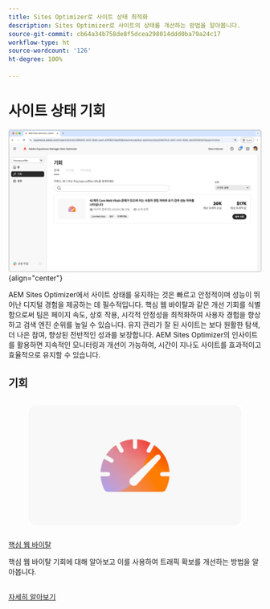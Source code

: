 ```yaml
---
title: Sites Optimizer로 사이트 상태 최적화
description: Sites Optimizer로 사이트의 상태를 개선하는 방법을 알아봅니다.
source-git-commit: cb64a34b758de8f5dcea298014ddd0ba79a24c17
workflow-type: ht
source-wordcount: '126'
ht-degree: 100%

---
```



# 사이트 상태 기회

![사이트 상태 기회](./assets/site-health/hero.png){align="center"}

AEM Sites Optimizer에서 사이트 상태를 유지하는 것은 빠르고 안정적이며 성능이 뛰어난 디지털 경험을 제공하는 데 필수적입니다. 핵심 웹 바이탈과 같은 개선 기회를 식별함으로써 팀은 페이지 속도, 상호 작용, 시각적 안정성을 최적화하여 사용자 경험을 향상하고 검색 엔진 순위를 높일 수 있습니다. 유지 관리가 잘 된 사이트는 보다 원활한 탐색, 더 나은 참여, 향상된 전반적인 성과를 보장합니다. AEM Sites Optimizer의 인사이트를 활용하면 지속적인 모니터링과 개선이 가능하여, 시간이 지나도 사이트를 효과적이고 효율적으로 유지할 수 있습니다.

## 기회

<!-- CARDS

* ../documentation/opportunities/core-web-vitals.md
  {title=Core web vitals}
  {image=../assets/common/card-performance.png}

-->
<!-- START CARDS HTML - DO NOT MODIFY BY HAND -->
<div class="columns">
    <div class="column is-half-tablet is-half-desktop is-one-third-widescreen" aria-label="Core web vitals">
        <div class="card" style="height: 100%; display: flex; flex-direction: column; height: 100%;">
            <div class="card-image">
                <figure class="image x-is-16by9">
                    <a href="../documentation/opportunities/core-web-vitals.md" title="핵심 웹 바이탈" target="_blank" rel="referrer">
                        <img class="is-bordered-r-small" src="../assets/common/card-performance.png" alt="핵심 웹 바이탈"
                             style="width: 100%; aspect-ratio: 16 / 9; object-fit: cover; overflow: hidden; display: block; margin: auto;">
                    </a>
                </figure>
            </div>
            <div class="card-content is-padded-small" style="display: flex; flex-direction: column; flex-grow: 1; justify-content: space-between;">
                <div class="top-card-content">
                    <p class="headline is-size-6 has-text-weight-bold">
                        <a href="../documentation/opportunities/core-web-vitals.md" target="_blank" rel="referrer" title="핵심 웹 바이탈">핵심 웹 바이탈</a>
                    </p>
                    <p class="is-size-6">핵심 웹 바이탈 기회에 대해 알아보고 이를 사용하여 트래픽 확보를 개선하는 방법을 알아봅니다.</p>
                </div>
                <a href="../documentation/opportunities/core-web-vitals.md" target="_blank" rel="referrer" class="spectrum-Button spectrum-Button--outline spectrum-Button--primary spectrum-Button--sizeM" style="align-self: flex-start; margin-top: 1rem;">
                    <span class="spectrum-Button-label has-no-wrap has-text-weight-bold">자세히 알아보기</span>
                </a>
            </div>
        </div>
    </div>
</div>
<!-- END CARDS HTML - DO NOT MODIFY BY HAND -->

